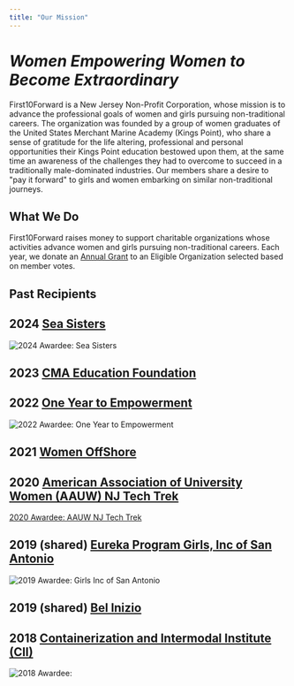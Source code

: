 ```yaml
---
title: "Our Mission"
---
```


# _Women Empowering Women to Become Extraordinary_
 
First10Forward is a New Jersey Non-Profit Corporation, whose mission is to advance the professional goals of women and girls pursuing 
non-traditional careers. The organization was founded by a group of women graduates of the United States Merchant Marine 
Academy (Kings Point), who share a sense of gratitude for the life altering, professional and personal opportunities their Kings Point 
education bestowed upon them, at the same time an awareness of the challenges they had to overcome to succeed in a traditionally 
male-dominated industries. Our members share a desire to "pay it forward" to girls and women embarking on similar non-traditional journeys.
 
## What We Do

First10Forward raises money to support charitable organizations whose activities advance women and girls pursuing non-traditional careers.
Each year, we donate an [Annual Grant](../annual-grant) to an Eligible Organization selected based on member votes.

## Past Recipients

## 2024 [Sea Sisters](https://www.seasisters.org/)
![2024 Awardee: Sea Sisters](img/photos/24-grantee_2.jpg)

## 2023 [CMA Education Foundation](https://cma-edu.org)
<!-- ![2023 Awardee: ]() -->

## 2022 [One Year to Empowerment](https://oneyeartoempowerment.org/)
![2022 Awardee: One Year to Empowerment](img/photos/22-grantee.jpg)

## 2021 [Women OffShore](https://womenoffshore.org/)
<!-- ![2021 Awardee: Women Offshore]() -->

## 2020 [American Association of University Women (AAUW) NJ Tech Trek](https://www.aauw.org/resources/programs/tech-trek/)
[2020 Awardee: AAUW NJ Tech Trek](img/photos/20-grantee.jpg)

## 2019 (shared) [Eureka Program Girls, Inc of San Antonio](https://www.girlsincsa.org/)
![2019 Awardee: Girls Inc of San Antonio](img/photos/21-grantee.jpg)

## 2019 (shared) [Bel Inizio](https://bel-inizio.org/)

## 2018 [Containerization and Intermodal Institute (CII)](https://www.containerization.org/scholarships)
![2018 Awardee: ](img/photos/18-grantee.jpg)

<!-- 2017 []() -->


